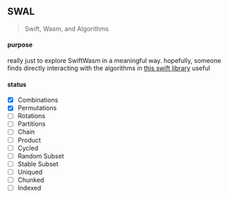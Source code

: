 ## SWAL

> Swift, Wasm, and Algorithms

#### purpose 

really just to explore SwiftWasm in a meaningful way. hopefully, someone finds directly interacting with the algorithms in [this swift library](https://github.com/apple/swift-algorithms) useful

#### status

- [X] Combinations  
- [X] Permutations  
- [ ] Rotations  
- [ ] Partitions  
- [ ] Chain  
- [ ] Product  
- [ ] Cycled  
- [ ] Random Subset  
- [ ] Stable Subset  
- [ ] Uniqued  
- [ ] Chunked  
- [ ] Indexed  
